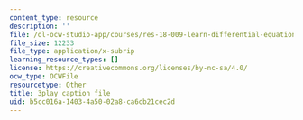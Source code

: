 ```yaml
---
content_type: resource
description: ''
file: /ol-ocw-studio-app/courses/res-18-009-learn-differential-equations-up-close-with-gilbert-strang-and-cleve-moler-fall-2015/b5cc016a14034a5002a8ca6cb21cec2d_qJOQOkJ7rI8.srt
file_size: 12233
file_type: application/x-subrip
learning_resource_types: []
license: https://creativecommons.org/licenses/by-nc-sa/4.0/
ocw_type: OCWFile
resourcetype: Other
title: 3play caption file
uid: b5cc016a-1403-4a50-02a8-ca6cb21cec2d
---
```

